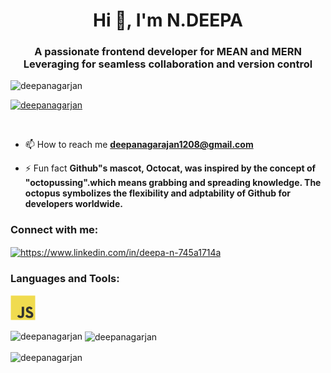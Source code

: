 <h1 align="center">Hi 👋, I'm N.DEEPA</h1>
<h3 align="center">A passionate frontend developer for MEAN and MERN Leveraging for seamless collaboration and version control</h3>

<p align="left"> <img src="https://komarev.com/ghpvc/?username=deepanagarjan&label=Profile%20views&color=0e75b6&style=flat" alt="deepanagarjan" /> </p>

<p align="left"> <a href="https://github.com/ryo-ma/github-profile-trophy"><img src="https://github-profile-trophy.vercel.app/?username=deepanagarjan" alt="deepanagarjan" /></a> </p>

<p align="left"> <a href="https://twitter.com/" target="blank"><img src="https://img.shields.io/twitter/follow/?logo=twitter&style=for-the-badge" alt="" /></a> </p>

- 📫 How to reach me **deepanagarajan1208@gmail.com**

- ⚡ Fun fact **Github"s mascot, Octocat, was inspired by the concept of "octopussing".which means grabbing and spreading knowledge. The octopus symbolizes the flexibility and adptability of Github for developers worldwide.**

<h3 align="left">Connect with me:</h3>
<p align="left">
<a href="https://linkedin.com/in/https://www.linkedin.com/in/deepa-n-745a1714a" target="blank"><img align="center" src="https://raw.githubusercontent.com/rahuldkjain/github-profile-readme-generator/master/src/images/icons/Social/linked-in-alt.svg" alt="https://www.linkedin.com/in/deepa-n-745a1714a" height="30" width="40" /></a>
</p>

<h3 align="left">Languages and Tools:</h3>
<p align="left"> <a href="https://developer.mozilla.org/en-US/docs/Web/JavaScript" target="_blank" rel="noreferrer"> <img src="https://raw.githubusercontent.com/devicons/devicon/master/icons/javascript/javascript-original.svg" alt="javascript" width="40" height="40"/> </a> </p>

<p><img align="left" src="https://github-readme-stats.vercel.app/api/top-langs?username=deepanagarjan&show_icons=true&locale=en&layout=compact" alt="deepanagarjan" /></p>

<p>&nbsp;<img align="center" src="https://github-readme-stats.vercel.app/api?username=deepanagarjan&show_icons=true&locale=en" alt="deepanagarjan" /></p>

<p><img align="center" src="https://github-readme-streak-stats.herokuapp.com/?user=deepanagarjan&" alt="deepanagarjan" /></p>
